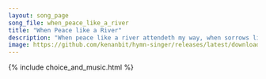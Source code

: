 ```yaml
---
layout: song_page
song_file: when_peace_like_a_river
title: "When Peace like a River"
description: "When peace like a river attendeth my way, when sorrows like sea billows roll, whatever my lot, thou hast taught me to say, ''It is well, it is well wi... english christian 4part musicbyother textbyother chords"
image: https://github.com/kenanbit/hymn-singer/releases/latest/download/when_peace_like_a_river-trad.png
---
```


{% include choice_and_music.html %}